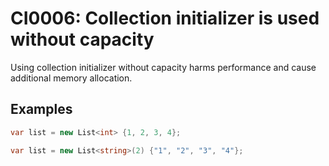 ﻿# CI0006: Collection initializer is used without capacity
Using collection initializer without capacity harms performance and cause additional memory allocation.

## Examples
```csharp
var list = new List<int> {1, 2, 3, 4};
```
```csharp
var list = new List<string>(2) {"1", "2", "3", "4"};
```